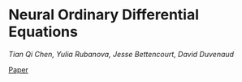 # Neural Ordinary Differential Equations

*Tian Qi Chen, Yulia Rubanova, Jesse Bettencourt, David Duvenaud*

[Paper](https://arxiv.org/abs/1806.07366)
